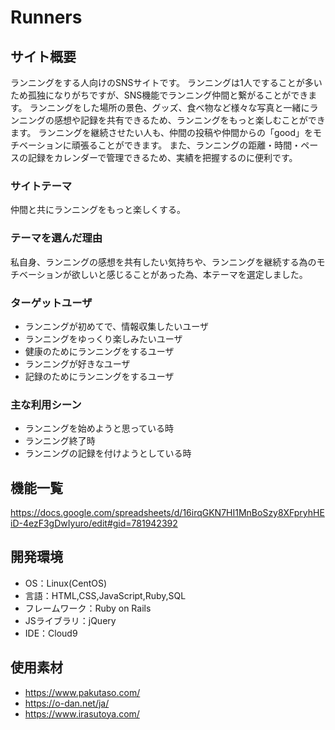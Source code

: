 # Runners

## サイト概要
ランニングをする人向けのSNSサイトです。
ランニングは1人ですることが多いため孤独になりがちですが、SNS機能でランニング仲間と繋がることができます。
ランニングをした場所の景色、グッズ、食べ物など様々な写真と一緒にランニングの感想や記録を共有できるため、ランニングをもっと楽しむことができます。
ランニングを継続させたい人も、仲間の投稿や仲間からの「good」をモチベーションに頑張ることができます。
また、ランニングの距離・時間・ペースの記録をカレンダーで管理できるため、実績を把握するのに便利です。

### サイトテーマ
仲間と共にランニングをもっと楽しくする。

### テーマを選んだ理由
私自身、ランニングの感想を共有したい気持ちや、ランニングを継続する為のモチベーションが欲しいと感じることがあった為、本テーマを選定しました。

### ターゲットユーザ
- ランニングが初めてで、情報収集したいユーザ
- ランニングをゆっくり楽しみたいユーザ
- 健康のためにランニングをするユーザ
- ランニングが好きなユーザ
- 記録のためにランニングをするユーザ

### 主な利用シーン
- ランニングを始めようと思っている時
- ランニング終了時
- ランニングの記録を付けようとしている時

## 機能一覧
https://docs.google.com/spreadsheets/d/16irqGKN7HI1MnBoSzy8XFpryhHEiD-4ezF3gDwIyuro/edit#gid=781942392

## 開発環境
- OS：Linux(CentOS)
- 言語：HTML,CSS,JavaScript,Ruby,SQL
- フレームワーク：Ruby on Rails
- JSライブラリ：jQuery
- IDE：Cloud9

## 使用素材
- https://www.pakutaso.com/
- https://o-dan.net/ja/
- https://www.irasutoya.com/